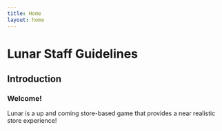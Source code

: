 ```yaml
---
title: Home
layout: home
---
```

# Lunar Staff Guidelines
## Introduction
### Welcome! 
Lunar is a up and coming store-based game that provides a near realistic store experience!
